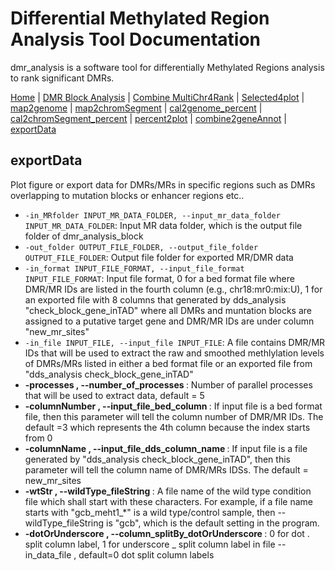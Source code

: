 # Differential Methylated Region Analysis Tool Documentation

dmr_analysis is a software tool for differentially Methylated Regions analysis to rank significant DMRs.



[Home](index.md) | [DMR Block Analysis](dmr_analysis_block.md) | [Combine MultiChr4Rank](dmr_combine_multChrs4rank.md) | [Selected4plot](dmr_selected4plot.md) | [map2genome](dmr_map2genome.md) | [map2chromSegment](dmr_map2chromSegment.md) | [cal2genome_percent](dmr_cal2genome_percent.md) | [cal2chromSegment_percent](dmr_cal2chromSegment_percent.md) | [percent2plot](dmr_percent2plot.md) | [combine2geneAnnot](dmr_combine2geneAnnot.md) | [exportData](dmr_exportData.md) 

## exportData
<p>Plot figure or export data for DMRs/MRs in specific regions such as DMRs overlapping to mutation blocks or enhancer regions etc.. </p>

<ul>
  <li><code>-in_MRfolder INPUT_MR_DATA_FOLDER, --input_mr_data_folder INPUT_MR_DATA_FOLDER</code>: Input MR data folder, which is the output file folder of dmr_analysis_block</li>
  <li><code>-out_folder OUTPUT_FILE_FOLDER, --output_file_folder OUTPUT_FILE_FOLDER</code>: Output file folder for exported MR/DMR data</li>
  <li><code>-in_format INPUT_FILE_FORMAT, --input_file_format INPUT_FILE_FORMAT</code>: Input file format, 0 for a bed format file where DMR/MR IDs are listed in the fourth column (e.g., chr18:mr0:mix:U), 1 for an exported file with 8 columns that generated by dds_analysis "check_block_gene_inTAD" where all DMRs and muntation blocks are assigned to a putative target gene and DMR/MR IDs are under column "new_mr_sites"</li>
  <li><code>-in_file INPUT_FILE, --input_file INPUT_FILE</code>: A file contains DMR/MR IDs that will be used to extract the raw and smoothed methlylation levels of DMRs/MRs listed in either a bed format file or an exported file from "dds_analysis check_block_gene_inTAD"</li>
  <li><strong>-processes , --number_of_processes </strong>: Number of parallel processes that will be used to extract data, default = 5</li>
  <li><strong>-columnNumber , --input_file_bed_column </strong>: If input file is a bed format file, then this parameter will tell the column number of DMR/MR IDs. The default =3 which represents the 4th column because the index starts from 0</li>
  <li><strong>-columnName , --input_file_dds_column_name </strong>: If input file is a file generated by "dds_analysis check_block_gene_inTAD", then this parameter will tell the column name of DMR/MRs IDSs. The default = new_mr_sites</li>
  <li><strong>-wtStr , --wildType_fileString </strong>: A file name of the wild type condition file which shall start with these characters. For example, if a file name starts with "gcb_meht1_*" is a wild type/control sample, then --wildType_fileString is "gcb", which is the default setting in the program.</li>
  <li><strong>-dotOrUnderscore , --column_splitBy_dotOrUnderscore </strong>: 0 for dot . split column label, 1 for underscore _ split column label in file --in_data_file , default=0 dot split column labels</li>
</ul>


